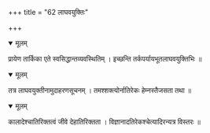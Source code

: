 +++
title = "62 लाघवयुक्तिः"

+++


<details open><summary>मूलम्</summary>

प्रायेण तार्किका एते स्वसिद्धान्तव्यवस्थितिम् । इच्छन्ति तर्कपर्यायभूतलाघवयुक्तिभिः ॥
</details>



<details open><summary>मूलम्</summary>

तत्र लाघवयुक्तीनामुदाहरणसूचनम् । तमश्शक्त्योर्नातिरेकः हेम्नस्तैजसता तथा ॥
</details>



<details open><summary>मूलम्</summary>

कालादेश्चातिरिक्तत्वं जीवे देहातिरिक्तता । विज्ञानादतिरेकश्चेत्यादिरन्यत्र विस्तरः ॥
</details>

